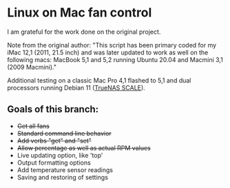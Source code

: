 # Linux on Mac fan control
I am grateful for the work done on the original project.

Note from the original author: "This script has been primary coded for my iMac 12,1 (2011, 21.5 inch) and was later updated to work as well on the following macs: MacBook 5,1 and 5,2 running Ubuntu 20.04 and Macmini 3,1 (2009 Macmini)."

Additional testing on a classic Mac Pro 4,1 flashed to 5,1 and dual processors running Debian 11 ([TrueNAS SCALE](http://truenas.com)).

## Goals of this branch:
- ~~Get all fans~~
- ~~Standard command line behavior~~
- ~~Add verbs "get" and "set"~~
- ~~Allow percentage as well as actual RPM values~~
- Live updating option, like 'top'
- Output formatting options
- Add temperature sensor readings
- Saving and restoring of settings
